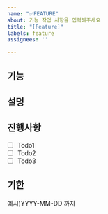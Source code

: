 ```yaml
---
name: "✅FEATURE"
about: 기능 작업 사항을 입력해주세요
title: "[Feature]"
labels: feature
assignees: ''

---
```


## 기능

## 설명

## 진행사항
- [ ] Todo1
- [ ] Todo2
- [ ] Todo3

## 기한
예시)YYYY-MM-DD 까지
